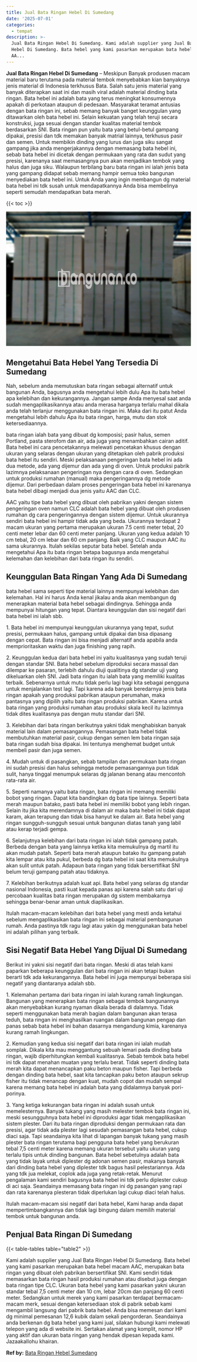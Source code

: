 ```yaml
---
title: Jual Bata Ringan Hebel Di Sumedang
date: '2025-07-01'
categories:
  - tempat
description: >-
  Jual Bata Ringan Hebel Di Sumedang. Kami adalah supplier yang Jual Bata Ringan
  Hebel Di Sumedang. Bata hebel yang kami pasarkan merupakan bata hebel macam
  AA...
---
```


**Jual Bata Ringan Hebel Di Sumedang** – Meskipun Banyak produsen macam material baru terutama pada material tembok menyebabkan kian banyaknya jenis material di Indonesia terkhusus Bata. Salah satu jenis material yang banyak diterapkan saat ini dan masih viral adalah material dinding bata ringan. Bata hebel ini adalah bata yang terus meningkat konsumennya apakah di perkotaan ataupun di pedesaan. Masyarakat teramat antusias dengan bata ringan ini, sebab memang banyak banget keunggulan yang ditawarkan oleh bata hebel ini. Selain kekuatan yang telah teruji secara konstruksi, juga sesuai dengan standar kualitas material tembok berdasarkan SNI. Bata ringan pun yaitu bata yang betul-betul gampang dipakai, presisi dan tdk memakan banyak matrial lainnya, terkhusus pasir dan semen. Untuk membikin dinding yang lurus dan juga siku sangat gampang jika anda mengerjakannya dengan memasang bata hebel ini, sebab bata hebel ini dicetak dengan permukaan yang rata dan sudut yang presisi, karenanya saat memasangnya pun akan menjadikan tembok yang halus dan juga siku. Walaupun terbilang baru bata ringan ini ialah jenis bata yang gampang didapat sebab memang hampir semua toko bangunan menyediakan bata hebel ini. Untuk Anda yang ingin membangun dg material bata hebel ini tdk susah untuk mendapatkannya Anda bisa membelinya seperti semudah mendapatkan bata merah.

{{< toc >}}

![Jual Bata Ringan Hebel Di Sumedang](/images/jual-hebel-murah-18.png)

## Mengetahui Bata Hebel Yang Tersedia Di Sumedang

Nah, sebelum anda memutuskan bata ringan sebagai alternatif untuk bangunan Anda, bagusnya anda mengetahui lebih dulu Apa itu bata hebel apa kelebihan dan kekurangannya. Jangan sampe Anda menyesal saat anda sudah mengaplikasikannya atau anda merasa harganya terlalu mahal dikala anda telah terlanjur menggunakan bata ringan ini. Maka dari itu patut Anda mengetahui lebih dahulu Apa itu bata ringan, harga, mutu dan stok ketersediaannya.

bata ringan ialah bata yang dibuat dg komposisi; pasir halus, semen Portland, pasta sterofom dan air, ada juga yang menambahkan cairan aditif. Bata hebel ini cara pencetakannya melewati pencetakan khusus dengan ukuran yang selaras dengan ukuran yang ditetapkan oleh pabrik produksi bata hebel itu sendiri. Meski pelaksanaan pengeringan bata hebel ini ada dua metode, ada yang dijemur dan ada yang di oven. Untuk produksi pabrik lazimnya pelaksanaan pengeringan nya dengan cara di oven. Sedangkan untuk produksi rumahan (manual) maka pengeringannya dg metode dijemur. Dari perbedaan dalam proses pengeringan bata hebel ini karenanya bata hebel dibagi menjadi dua jenis yaitu AAC dan CLC.

AAC yaitu tipe bata hebel yang dibuat oleh pabrikan yakni dengan sistem pengeringan oven namun CLC adalah bata hebel yang dibuat oleh produsen rumahan dg cara pengeringannya dengan sistem dijemur. Untuk ukurannya sendiri bata hebel ini hampir tidak ada yang beda. Ukurannya terdapat 2 macam ukuran yang pertama merupakan ukuran 7.5 centi meter tebal, 20 centi meter lebar dan 60 centi meter panjang. Ukuran yang kedua adalah 10 cm tebal, 20 cm lebar dan 60 cm panjang. Baik yang CLC maupun AAC itu sama ukurannya. Itulah sekilas seputar bata hebel. Setelah anda mengetahui Apa itu bata ringan betapa bagusnya anda mengetahui kelemahan dan kelebihan dari bata ringan itu sendiri.

## Keunggulan Bata Ringan Yang Ada Di Sumedang

bata hebel sama seperti tipe material lainnya mempunyai kelebihan dan kelemahan. Hal ini harus Anda kenal jikalau anda akan membangun dg menerapkan material bata hebel sebagai dindingnya. Sehingga anda mempunyai hitungan yang tepat. Diantara keunggulan dan sisi negatif dari bata hebel ini ialah sbb.

1\. Bata hebel ini mempunyai keunggulan ukurannya yang tepat, sudut presisi, permukaan halus, gampang untuk dipakai dan bisa dipasang dengan cepat. Bata ringan ini bisa menjadi alternatif anda apabila anda memprioritaskan waktu dan juga finishing yang rapih.

2\. Keunggulan kedua dari bata hebel ini yaitu kualitasnya yang sudah teruji dengan standar SNI. Bata hebel sebelum diproduksi secara massal dan dilempar ke pasaran, terlebih dahulu diuji qualitinya dg standar uji yang dikeluarkan oleh SNI. Jadi bata ringan itu ialah bata yang memiliki kualitas terbaik. Sebenarnya untuk mutu tidak perlu lagi bagi kita sebagai pengguna untuk menjalankan test lagi. Tapi karena ada banyak beredarnya jenis bata ringan apakah yang produksi pabrikan ataupun perumahan, maka pantasnya yang dipilih yaitu bata ringan produksi pabrikan. Karena untuk bata ringan yang produksi rumahan atau produksi skala kecil itu lazimnya tidak dites kualitasnya pas dengan mutu standar dari SNI.

3\. Kelebihan dari bata ringan berikutnya yakni tidak menghabiskan banyak material lain dalam pemasangannya. Pemasangan bata hebel tidak membutuhkan material pasir, cukup dengan semen lem bata ringan saja bata ringan sudah bisa dipakai. Ini tentunya menghemat budget untuk membeli pasir dan juga semen.

4\. Mudah untuk di pasangkan, sebab tampilan dan permukaan bata ringan ini sudah presisi dan halus sehingga metode pemasangannya pun tidak sulit, hanya tinggal menumpuk selaras dg jalanan benang atau mencontoh rata-rata air.

5\. Seperti namanya yaitu bata ringan, bata ringan ini memang memiliki bobot yang ringan. Dapat kita bandingkan dg bata tipe lainnya. Seperti bata merah maupun batako, pasti bata hebel ini memiliki bobot yang lebih ringan. Selain itu jika kita merendamnya di dalam air maka bata hebel ini tidak dapat karam, akan terapung dan tidak bisa hanyut ke dalam air. Bata hebel yang ringan sungguh-sungguh sesuai untuk bangunan diatas tanah yang labil atau kerap terjadi gempa.

6\. Selanjutnya kelebihan dari bata ringan ini ialah tidak gampang patah. Berbeda dengan bata yang lainnya ketika kita memukulnya dg martil itu akan mudah patah. Seperti bata merah ataupun batako itu gampang patah kita lempar atau kita pukul, berbeda dg bata hebel ini saat kita memukulnya akan sulit untuk patah. Adapaun bata ringan yang tidak bersertifikat SNI belum teruji gampang patah atau tidaknya.

7\. Kelebihan berikutnya adalah kuat api. Bata hebel yang selaras dg standar nasional Indonesia, pasti kuat kepada panas api karena salah satu dari uji percobaan kualitas bata ringan merupakan dg sistem membakarnya sehingga benar-benar aman untuk diaplikasikan.

Itulah macam-macam kelebihan dari bata hebel yang mesti anda ketahui sebelum mengaplikasikan bata ringan ini sebagai material pembangunan rumah. Anda pastinya tdk ragu lagi atau yakin dg menggunakan bata hebel ini adalah pilihan yang terbaik.

## Sisi Negatif Bata Hebel Yang Dijual Di Sumedang

Berikut ini yakni sisi negatif dari bata ringan. Meski di atas telah kami paparkan beberapa keunggulan dari bata ringan ini akan tetapi bukan berarti tdk ada kekurangannya. Bata hebel ini juga mempunyai beberapa sisi negatif yang diantaranya adalah sbb.

1\. Kelemahan pertama dari bata ringan ini ialah kurang ramah lingkungan. Bangunan yang menerapkan bata ringan sebagai tembok bangunannya akan menyebabkan kurang nyaman dikala berada di dalamnya. Tidak seperti menggunakan bata merah bagian dalam bangunan akan terasa teduh, bata ringan ini menghasilkan ruangan dalam bangunan pengap dan panas sebab bata hebel ini bahan dasarnya mengandung kimia, karenanya kurang ramah lingkungan.

2\. Kemudian yang kedua sisi negatif dari bata ringan ini ialah mudah somplak. Dikala kita mau menggantung sebuah lemari pada dinding bata ringan, wajib diperhitungkan kembali kualitasnya. Sebab tembok bata hebel ini tdk dapat menahan muatan yang terlalu berat. Tidak seperti dinding bata merah kita dapat menancapkan paku beton maupun fisher. Tapi berbeda dengan dinding bata hebel, saat kita tancapkan paku beton ataupun sekrup fisher itu tidak menancap dengan kuat, mudah copot dan mudah sempal karena memang bata hebel ini adalah bata yang didalamnya banyak pori-porinya.

3\. Yang ketiga kekurangan bata ringan ini adalah susah untuk memelesternya. Banyak tukang yang masih melester tembok bata ringan ini, meski sesungguhnya bata hebel ini diproduksi agar tidak mengaplikasikan sistem plester. Dari itu bata ringan diproduksi dengan permukaan rata dan presisi, agar tidak ada plester lagi sesudah pemasangan bata hebel, cukup diaci saja. Tapi seandainya kita lihat di lapangan banyak tukang yang masih plester bata ringan terutama bagi pengguna bata hebel yang berukuran tebal 7,5 centi meter karena memang ukuran tersebut yaitu ukuran yang terlalu tipis untuk dinding bangunan. Bata hebel sebetulnya adalah bata yang tidak layak untuk diplester dg adonan semen pasir, makanya banyak dari dinding bata hebel yang diplester tdk bagus hasil pelestariannya. Ada yang tdk jua melekat, coplok ada juga yang retak-retak. Menurut pengalaman kami sendiri bagusnya bata hebel ini tdk perlu diplester cukup di aci saja. Seandainya memasang bata ringan ini dg pasangan yang rapi dan rata karenanya plesteran tidak diperlukan lagi cukup diaci telah halus.

Itulah macam-macam sisi negatif dari bata hebel, Kami harap anda dapat mempertimbangkannya dan tidak lagi bingung dalam memilih material tembok untuk bangunan anda.

## Penjual Bata Ringan Di Sumedang

{{< table-tables table="table2" >}}

Kami adalah supplier yang Jual Bata Ringan Hebel Di Sumedang. Bata hebel yang kami pasarkan merupakan bata hebel macam AAC, merupakan bata ringan yang dibuat oleh pabrikan bersertifikat SNI. Kami sendiri tidak memasarkan bata ringan hasil produksi rumahan atau disebut juga dengan bata ringan tipe CLC. Ukuran bata hebel yang kami pasarkan yakni ukuran standar tebal 7,5 centi meter dan 10 cm, lebar 20cm dan panjang 60 centi meter. Sedangkan untuk merek yang kami pasarkan terdapat bermacam-macam merk, sesuai dengan ketersediaan stok di pabrik sebab kami mengambil langsung dari pabrik bata hebel. Anda bisa memesan dari kami dg minimal pemesanan 12,6 kubik dalam sekali pengorderan. Seandainya anda berkenan dg bata hebel yang kami jual, silakan hubungi kami melewati telepon yang ada di website ini. Sertakan alamat yang komplit, nomor HP yang aktif dan ukuran bata ringan yang hendak dipesan kepada kami. Jazaakallohu khairan.

**Ref by:** [Bata Ringan Hebel Sumedang](https://id.wikipedia.org/wiki/Bata)
